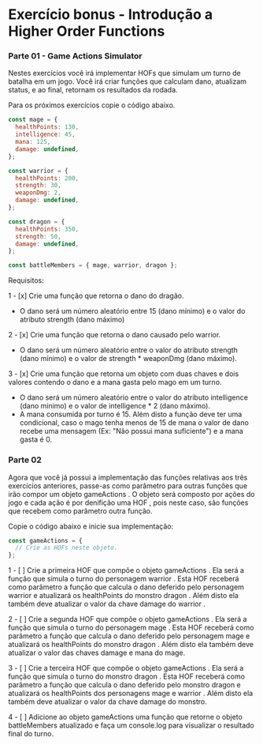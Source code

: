 # Exercício bonus - Introdução a Higher Order Functions

### Parte 01 - Game Actions Simulator

Nestes exercícios você irá implementar HOFs que simulam um turno de batalha em um jogo. Você irá criar funções que calculam dano, atualizam status, e ao final, retornam os resultados da rodada.

Para os próximos exercícios copie o código abaixo.

```js
const mage = {
  healthPoints: 130,
  intelligence: 45,
  mana: 125,
  damage: undefined,
};

const warrior = {
  healthPoints: 200,
  strength: 30,
  weaponDmg: 2,
  damage: undefined,
};

const dragon = {
  healthPoints: 350,
  strength: 50,
  damage: undefined,
};

const battleMembers = { mage, warrior, dragon };
```
  Requisitos: 

  1 - [x] Crie uma função que retorna o dano do dragão.
   - O dano será um número aleatório entre 15 (dano mínimo) e o valor do atributo strength (dano máximo)

  2 - [x] Crie uma função que retorna o dano causado pelo warrior.
   - O dano será um número aleatório entre o valor do atributo strength (dano mínimo) e o valor de strength * weaponDmg (dano máximo).

  3 - [x] Crie uma função que retorna um objeto com duas chaves e dois valores contendo o dano e a mana gasta pelo mago em um turno.
   - O dano será um número aleatório entre o valor do atributo intelligence (dano mínimo) e o valor de intelligence * 2 (dano máximo).
   - A mana consumida por turno é 15. Além disto a função deve ter uma condicional, caso o mago tenha menos de 15 de mana o valor de dano recebe uma mensagem (Ex: "Não possui mana suficiente") e a mana gasta é 0.
  
### Parte 02

Agora que você já possui a implementação das funções relativas aos três exercícios anteriores, passe-as como parâmetro para outras funções que irão compor um objeto gameActions . O objeto será composto por ações do jogo e cada ação é por denifição uma HOF , pois neste caso, são funções que recebem como parâmetro outra função.

Copie o código abaixo e inicie sua implementação:

```js
const gameActions = {
  // Crie as HOFs neste objeto.
};
```

  1 - [ ] Crie a primeira HOF que compõe o objeto gameActions . Ela será a função que simula o turno do personagem warrior . Esta HOF receberá como parâmetro a função que calcula o dano deferido pelo personagem warrior e atualizará os healthPoints do monstro dragon . Além disto ela também deve atualizar o valor da chave damage do warrior .

  2 - [ ] Crie a segunda HOF que compõe o objeto gameActions . Ela será a função que simula o turno do personagem mage . Esta HOF receberá como parâmetro a função que calcula o dano deferido pelo personagem mage e atualizará os healthPoints do monstro dragon . Além disto ela também deve atualizar o valor das chaves damage e mana do mage.

  3 - [ ] Crie a terceira HOF que compõe o objeto gameActions . Ela será a função que simula o turno do monstro dragon . Esta HOF receberá como parâmetro a função que calcula o dano deferido pelo monstro dragon e atualizará os healthPoints dos personagens mage e warrior . Além disto ela também deve atualizar o valor da chave damage do monstro.

  4 - [ ] Adicione ao objeto gameActions uma função que retorne o objeto battleMembers atualizado e faça um console.log para visualizar o resultado final do turno.

